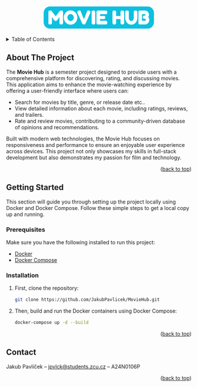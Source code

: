 <a id="readme-top"></a>

<div align="center">
  <img src="client/src/assets/icons/logo.png" alt="Logo" width="300" height="60">
</div>

<br />

<details>
  <summary>Table of Contents</summary>
  <ol>
    <li>
      <a href="#about-the-project">About The Project</a>
    </li>
    <li>
      <a href="#getting-started">Getting Started</a>
      <ul>
        <li><a href="#prerequisites">Prerequisites</a></li>
        <li><a href="#installation">Installation</a></li>
      </ul>
    </li>
    <li><a href="#contact">Contact</a></li>
  </ol>
</details>

## About The Project

The **Movie Hub** is a semester project designed to provide users with a comprehensive platform for discovering, rating, and discussing movies. This application aims to enhance the movie-watching experience by offering a user-friendly interface where users can:

- Search for movies by title, genre, or release date etc..
- View detailed information about each movie, including ratings, reviews, and trailers.
- Rate and review movies, contributing to a community-driven database of opinions and recommendations.

Built with modern web technologies, the Movie Hub focuses on responsiveness and performance to ensure an enjoyable user experience across devices. This project not only showcases my skills in full-stack development but also demonstrates my passion for film and technology.

<p align="right">(<a href="#readme-top">back to top</a>)</p>

## Getting Started

This section will guide you through setting up the project locally using Docker and Docker Compose.
Follow these simple steps to get a local copy up and running.

### Prerequisites

Make sure you have the following installed to run this project:

* [Docker](https://docs.docker.com/get-docker/)
* [Docker Compose](https://docs.docker.com/compose/install/)

### Installation

1. First, clone the repository:
    ```sh
    git clone https://github.com/JakubPavlicek/MovieHub.git
    ```
2. Then, build and run the Docker containers using Docker Compose:
    ```sh
    docker-compose up -d --build
    ```

<p align="right">(<a href="#readme-top">back to top</a>)</p>

## Contact

Jakub Pavlíček – jpvlck@students.zcu.cz – A24N0106P

<p align="right">(<a href="#readme-top">back to top</a>)</p>


[React.js]: https://img.shields.io/badge/React-20232A?style=for-the-badge&logo=react&logoColor=61DAFB
[React-url]: https://reactjs.org/